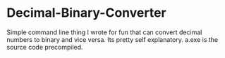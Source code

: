 # Decimal-Binary-Converter
Simple command line thing I wrote for fun that can convert decimal numbers to binary and vice versa. 
Its pretty self explanatory. a.exe is the source code precompiled. 
